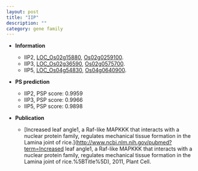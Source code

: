```yaml
---
layout: post
title: "IIP"
description: ""
category: gene family
---
```


* **Information**  
    + IIP2, [LOC_Os02g15880](http://rice.uga.edu/cgi-bin/ORF_infopage.cgi?orf=LOC_Os02g15880), [Os02g0259100](http://rapdb.dna.affrc.go.jp/viewer/gbrowse_details/irgsp1?name=Os02g0259100).
    + IIP3, [LOC_Os02g36590](http://rice.uga.edu/cgi-bin/ORF_infopage.cgi?orf=LOC_Os02g36590), [Os02g0575700](http://rapdb.dna.affrc.go.jp/viewer/gbrowse_details/irgsp1?name=Os02g0575700).
    + IIP5, [LOC_Os04g54830](http://rice.uga.edu/cgi-bin/ORF_infopage.cgi?orf=LOC_Os04g54830), [Os04g0640900](http://rapdb.dna.affrc.go.jp/viewer/gbrowse_details/irgsp1?name=Os04g0640900).

* **PS prediction**
    + IIP2, PSP score: 0.9959
    + IIP3, PSP score: 0.9966
    + IIP5, PSP score: 0.9898

* **Publication**  
    + [Increased leaf angle1, a Raf-like MAPKKK that interacts with a nuclear protein family, regulates mechanical tissue formation in the Lamina joint of rice.](http://www.ncbi.nlm.nih.gov/pubmed?term=Increased leaf angle1, a Raf-like MAPKKK that interacts with a nuclear protein family, regulates mechanical tissue formation in the Lamina joint of rice.%5BTitle%5D), 2011, Plant Cell.


